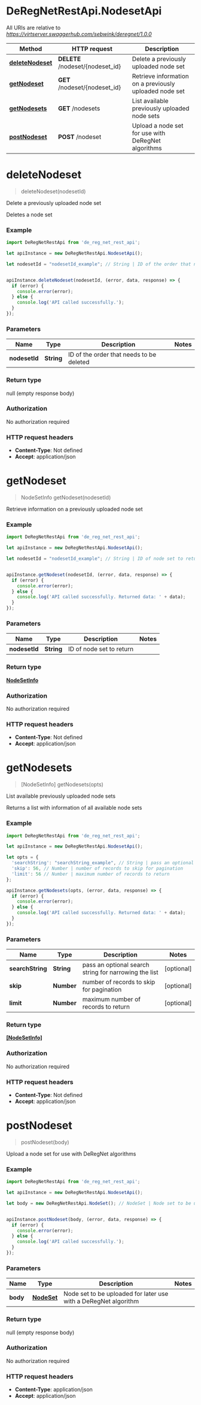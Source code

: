 # DeRegNetRestApi.NodesetApi

All URIs are relative to *https://virtserver.swaggerhub.com/sebwink/deregnet/1.0.0*

Method | HTTP request | Description
------------- | ------------- | -------------
[**deleteNodeset**](NodesetApi.md#deleteNodeset) | **DELETE** /nodeset/{nodeset_id} | Delete a previously uploaded node set
[**getNodeset**](NodesetApi.md#getNodeset) | **GET** /nodeset/{nodeset_id} | Retrieve information on a previously uploaded node set
[**getNodesets**](NodesetApi.md#getNodesets) | **GET** /nodesets | List available previously uploaded node sets
[**postNodeset**](NodesetApi.md#postNodeset) | **POST** /nodeset | Upload a node set for use with DeRegNet algorithms


<a name="deleteNodeset"></a>
# **deleteNodeset**
> deleteNodeset(nodesetId)

Delete a previously uploaded node set

Deletes a node set

### Example
```javascript
import DeRegNetRestApi from 'de_reg_net_rest_api';

let apiInstance = new DeRegNetRestApi.NodesetApi();

let nodesetId = "nodesetId_example"; // String | ID of the order that needs to be deleted


apiInstance.deleteNodeset(nodesetId, (error, data, response) => {
  if (error) {
    console.error(error);
  } else {
    console.log('API called successfully.');
  }
});
```

### Parameters

Name | Type | Description  | Notes
------------- | ------------- | ------------- | -------------
 **nodesetId** | **String**| ID of the order that needs to be deleted | 

### Return type

null (empty response body)

### Authorization

No authorization required

### HTTP request headers

 - **Content-Type**: Not defined
 - **Accept**: application/json

<a name="getNodeset"></a>
# **getNodeset**
> NodeSetInfo getNodeset(nodesetId)

Retrieve information on a previously uploaded node set

### Example
```javascript
import DeRegNetRestApi from 'de_reg_net_rest_api';

let apiInstance = new DeRegNetRestApi.NodesetApi();

let nodesetId = "nodesetId_example"; // String | ID of node set to return


apiInstance.getNodeset(nodesetId, (error, data, response) => {
  if (error) {
    console.error(error);
  } else {
    console.log('API called successfully. Returned data: ' + data);
  }
});
```

### Parameters

Name | Type | Description  | Notes
------------- | ------------- | ------------- | -------------
 **nodesetId** | **String**| ID of node set to return | 

### Return type

[**NodeSetInfo**](NodeSetInfo.md)

### Authorization

No authorization required

### HTTP request headers

 - **Content-Type**: Not defined
 - **Accept**: application/json

<a name="getNodesets"></a>
# **getNodesets**
> [NodeSetInfo] getNodesets(opts)

List available previously uploaded node sets

Returns a list with information of all available node sets

### Example
```javascript
import DeRegNetRestApi from 'de_reg_net_rest_api';

let apiInstance = new DeRegNetRestApi.NodesetApi();

let opts = { 
  'searchString': "searchString_example", // String | pass an optional search string for narrowing the list
  'skip': 56, // Number | number of records to skip for pagination
  'limit': 56 // Number | maximum number of records to return
};

apiInstance.getNodesets(opts, (error, data, response) => {
  if (error) {
    console.error(error);
  } else {
    console.log('API called successfully. Returned data: ' + data);
  }
});
```

### Parameters

Name | Type | Description  | Notes
------------- | ------------- | ------------- | -------------
 **searchString** | **String**| pass an optional search string for narrowing the list | [optional] 
 **skip** | **Number**| number of records to skip for pagination | [optional] 
 **limit** | **Number**| maximum number of records to return | [optional] 

### Return type

[**[NodeSetInfo]**](NodeSetInfo.md)

### Authorization

No authorization required

### HTTP request headers

 - **Content-Type**: Not defined
 - **Accept**: application/json

<a name="postNodeset"></a>
# **postNodeset**
> postNodeset(body)

Upload a node set for use with DeRegNet algorithms

### Example
```javascript
import DeRegNetRestApi from 'de_reg_net_rest_api';

let apiInstance = new DeRegNetRestApi.NodesetApi();

let body = new DeRegNetRestApi.NodeSet(); // NodeSet | Node set to be uploaded for later use with a DeRegNet algorithm


apiInstance.postNodeset(body, (error, data, response) => {
  if (error) {
    console.error(error);
  } else {
    console.log('API called successfully.');
  }
});
```

### Parameters

Name | Type | Description  | Notes
------------- | ------------- | ------------- | -------------
 **body** | [**NodeSet**](NodeSet.md)| Node set to be uploaded for later use with a DeRegNet algorithm | 

### Return type

null (empty response body)

### Authorization

No authorization required

### HTTP request headers

 - **Content-Type**: application/json
 - **Accept**: application/json

